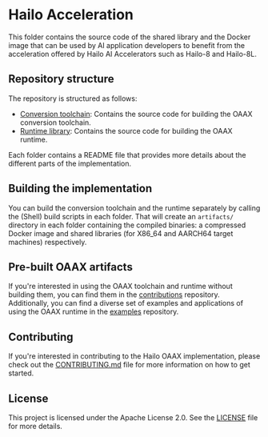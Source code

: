# Hailo Acceleration

This folder contains the source code of the shared library and the Docker image that can be used by AI application developers to benefit from the acceleration offered by Hailo AI Accelerators such as Hailo-8 and Hailo-8L.

## Repository structure

The repository is structured as follows:

- [Conversion toolchain](conversion-toolchain): Contains the source code for building the OAAX conversion toolchain.
- [Runtime library](runtime-library): Contains the source code for building the OAAX runtime.

Each folder contains a README file that provides more details about the different parts of the implementation.

## Building the implementation

You can build the conversion toolchain and the runtime separately by calling the (Shell) build scripts in each folder.
That will create an `artifacts/` directory in each folder containing the compiled binaries: a compressed Docker image and shared libraries (for X86_64 and AARCH64 target machines) respectively.

## Pre-built OAAX artifacts

If you're interested in using the OAAX toolchain and runtime without building them, you can find them in the
[contributions](https://github.com/oaax-standard/contributions) repository.   
Additionally, you can find a diverse set of examples and applications of using the OAAX runtime in the 
[examples](https://github.com/oaax-standard/examples) repository.

## Contributing

If you're interested in contributing to the Hailo OAAX implementation, please check out the [CONTRIBUTING.md](CONTRIBUTING.md) file for more information on how to get started.

## License

This project is licensed under the Apache License 2.0. See the [LICENSE](LICENSE) file for more details.